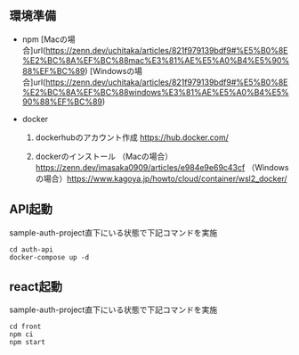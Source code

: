 ## 環境準備
- npm 
    [Macの場合]url(https://zenn.dev/uchitaka/articles/821f979139bdf9#%E5%B0%8E%E2%BC%8A%EF%BC%88mac%E3%81%AE%E5%A0%B4%E5%90%88%EF%BC%89)
    [Windowsの場合]url(https://zenn.dev/uchitaka/articles/821f979139bdf9#%E5%B0%8E%E2%BC%8A%EF%BC%88windows%E3%81%AE%E5%A0%B4%E5%90%88%EF%BC%89)

- docker
  1. dockerhubのアカウント作成
      https://hub.docker.com/

  2. dockerのインストール 
    （Macの場合）https://zenn.dev/imasaka0909/articles/e984e9e69c43cf 
    （Windowsの場合）https://www.kagoya.jp/howto/cloud/container/wsl2_docker/ 


## API起動
sample-auth-project直下にいる状態で下記コマンドを実施
```
cd auth-api
docker-compose up -d
```

## react起動
sample-auth-project直下にいる状態で下記コマンドを実施
```
cd front
npm ci
npm start
```
